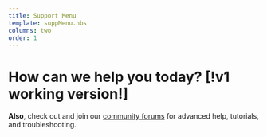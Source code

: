 ```yaml
---
title: Support Menu
template: suppMenu.hbs
columns: two
order: 1
---
```


How can we help you today? [!v1 working version!]
===



**Also**, check out and join our [community forums](http://community.particle.io/) for advanced help, tutorials, and troubleshooting.

